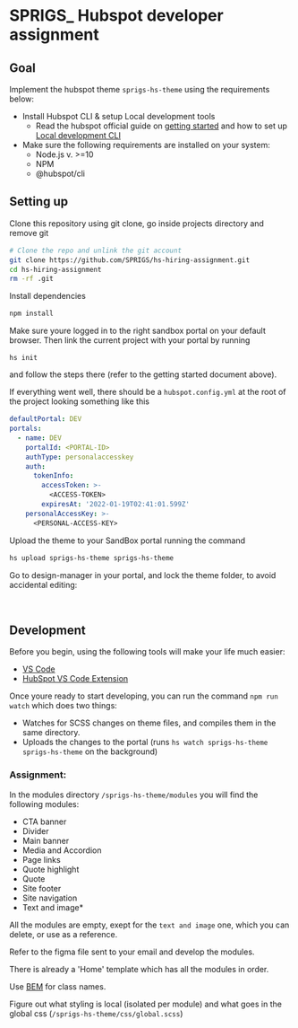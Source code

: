 # SPRIGS_ Hubspot developer assignment

## Goal
Implement the hubspot theme `sprigs-hs-theme` using the requirements below:

- Install Hubspot CLI & setup Local development tools
  - Read the hubspot official guide on [getting started](https://developers.hubspot.com/docs/cms/guides/getting-started) and how to set up [Local development CLI](https://developers.hubspot.com/docs/cms/developer-reference/local-development-cli)
- Make sure the following requirements are installed on your system:
  - Node.js v. >=10
  - NPM
  - @hubspot/cli

## Setting up
Clone this repository using git clone, go inside projects directory and remove git
``` bash
# Clone the repo and unlink the git account
git clone https://github.com/SPRIGS/hs-hiring-assignment.git
cd hs-hiring-assignment
rm -rf .git
```

Install dependencies
``` bash
npm install
```

Make sure youre logged in to the right sandbox portal on your default browser. Then link the current project with your portal by running
```
hs init 
```
and follow the steps there (refer to the getting started document above).

If everything went well, there should be a `hubspot.config.yml` at the root of the project looking something like this
``` yml
defaultPortal: DEV
portals:
  - name: DEV
    portalId: <PORTAL-ID>
    authType: personalaccesskey
    auth:
      tokenInfo:
        accessToken: >-
          <ACCESS-TOKEN>
        expiresAt: '2022-01-19T02:41:01.599Z'
    personalAccessKey: >-
      <PERSONAL-ACCESS-KEY>
```

Upload the theme to your SandBox portal running the command
``` bash
hs upload sprigs-hs-theme sprigs-hs-theme
```

Go to design-manager in your portal, and lock the theme folder, to avoid accidental editing:

![<img src="./sprigs-hs-theme/images/lock-theme-folder.gif" width="220">](lock-theme-folder.gif)

## Development

Before you begin, using the following tools will make your life much easier:
- [VS Code](https://code.visualstudio.com/)
- [HubSpot VS Code Extension](https://marketplace.visualstudio.com/items?itemName=HubSpot.hubl)

Once youre ready to start developing, you can run the command ```npm run watch``` which does two things:
- Watches for SCSS changes on theme files, and compiles them in the same directory.
- Uploads the changes to the portal (runs `hs watch sprigs-hs-theme sprigs-hs-theme` on the background)

### Assignment:
In the modules directory `/sprigs-hs-theme/modules` you will find the following modules:
- CTA banner
- Divider
- Main banner
- Media and Accordion
- Page links
- Quote highlight
- Quote
- Site footer
- Site navigation
- Text and image*
  
All the modules are empty, exept for the `text and image` one, which you can delete, or use as a reference.

Refer to the figma file sent to your email and develop the modules.

There is already a 'Home' template which has all the modules in order.

Use [BEM](http://getbem.com/introduction/) for class names.

Figure out what styling is local (isolated per module) and what goes in the global css (`/sprigs-hs-theme/css/global.scss`)